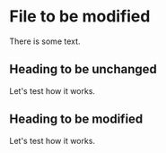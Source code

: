 # File to be modified

There is some text.

## Heading to be unchanged

Let's test how it works.

## Heading to be modified

Let's test how it works.

